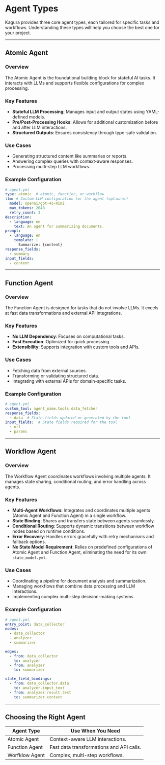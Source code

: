# Agent Types

Kagura provides three core agent types, each tailored for specific tasks and workflows. Understanding these types will help you choose the best one for your project.

---

## **Atomic Agent**

### Overview
The Atomic Agent is the foundational building block for stateful AI tasks. It interacts with LLMs and supports flexible configurations for complex processing.

### Key Features
- **Stateful LLM Processing**: Manages input and output states using YAML-defined models.
- **Pre/Post-Processing Hooks**: Allows for additional customization before and after LLM interactions.
- **Structured Outputs**: Ensures consistency through type-safe validation.

### Use Cases
- Generating structured content like summaries or reports.
- Answering complex queries with context-aware responses.
- Processing multi-step LLM workflows.

### Example Configuration
```yaml
# agent.yml
type: atomic  # atomic, function, or workflow
llm: # Custom LLM configuration for the agent (optional)
  model: openai/gpt-4o-mini
  max_tokens: 2048
  retry_count: 3
description:
  - language: en
    text: An agent for summarizing documents.
prompt:
  - language: en
    template: |
      Summarize: {content}
response_fields:
  - summary
input_fields:
  - content
```

---

## **Function Agent**

### Overview
The Function Agent is designed for tasks that do not involve LLMs. It excels at fast data transformations and external API integrations.

### Key Features
- **No LLM Dependency**: Focuses on computational tasks.
- **Fast Execution**: Optimized for quick processing.
- **Extensibility**: Supports integration with custom tools and APIs.

### Use Cases
- Fetching data from external sources.
- Transforming or validating structured data.
- Integrating with external APIs for domain-specific tasks.

### Example Configuration
```yaml
# agent.yml
custom_tool: agent_name.tools.data_fetcher
response_fields:
  - data  # State fields updated or generated by the tool
input_fields:  # State fields required for the tool
  - url
  - params
```

---

## **Workflow Agent**

### Overview
The Workflow Agent coordinates workflows involving multiple agents. It manages state sharing, conditional routing, and error handling across agents.

### Key Features
- **Multi-Agent Workflows**: Integrates and coordinates multiple agents (Atomic Agent and Function Agent) in a single workflow.
- **State Binding**: Shares and transfers state between agents seamlessly.
- **Conditional Routing**: Supports dynamic transitions between workflow nodes based on runtime conditions.
- **Error Recovery**: Handles errors gracefully with retry mechanisms and fallback options.
- **No State Model Requirement**: Relies on predefined configurations of Atomic Agent and Function Agent, eliminating the need for its own `state_model.yml`.

### Use Cases
- Coordinating a pipeline for document analysis and summarization.
- Managing workflows that combine data processing and LLM interactions.
- Implementing complex multi-step decision-making systems.

### Example Configuration
```yaml
# agent.yml
entry_point: data_collector
nodes:
  - data_collector
  - analyzer
  - summarizer

edges:
  - from: data_collector
    to: analyzer
  - from: analyzer
    to: summarizer

state_field_bindings:
  - from: data_collector.data
    to: analyzer.input_text
  - from: analyzer.result.text
    to: summarizer.context
```

---

## Choosing the Right Agent

| Agent Type     | Use When You Need                         |
|----------------|------------------------------------------|
| Atomic Agent    | Context-aware LLM interactions.          |
| Function Agent | Fast data transformations and API calls. |
| Worfklow Agent   | Complex, multi-step workflows.           |

